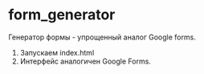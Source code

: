 # form_generator

Генератор формы - упрощенный аналог Google forms.

1. Запускаем index.html
2. Интерфейс аналогичен Google Forms.
